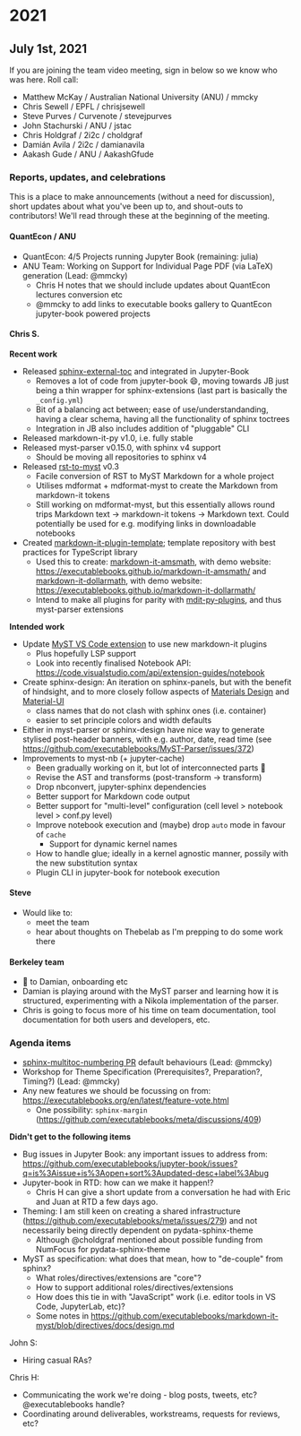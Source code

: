 # 2021

## July 1st, 2021

If you are joining the team video meeting, sign in below so we know who was here. Roll call:

- Matthew McKay / Australian National University (ANU) / mmcky
- Chris Sewell / EPFL / chrisjsewell
- Steve Purves / Curvenote / stevejpurves
- John Stachurski / ANU / jstac
- Chris Holdgraf / 2i2c / choldgraf
- Damián Avila / 2i2c / damianavila
- Aakash Gude / ANU / AakashGfude

### Reports, updates, and celebrations

This is a place to make announcements (without a need for discussion), short updates about what you've been up to, and shout-outs to contributors! We'll read through these at the beginning of the meeting.

#### QuantEcon / ANU

- QuantEcon: 4/5 Projects running Jupyter Book (remaining: julia)
- ANU Team: Working on Support for Individual Page PDF (via LaTeX) generation (Lead: @mmcky)
    - Chris H notes that we should include updates about QuantEcon lectures conversion etc
    - @mmcky to add links to executable books gallery to QuantEcon jupyter-book powered projects

#### Chris S.

**Recent work**
- Released [sphinx-external-toc](https://sphinx-external-toc.readthedocs.io) and integrated in Jupyter-Book
    - Removes a lot of code from jupyter-book 😄, moving towards JB just being a thin wrapper for sphinx-extensions (last part is basically the `_config.yml`)
    - Bit of a balancing act between; ease of use/understandanding, having a clear schema, having all the functionality of sphinx toctrees
    - Integration in JB also includes addition of "pluggable" CLI
- Released markdown-it-py v1.0, i.e. fully stable
- Released myst-parser v0.15.0, with sphinx v4 support
  - Should be moving all repositories to sphinx v4
- Released [rst-to-myst](https://github.com/executablebooks/rst-to-myst) v0.3
  - Facile conversion of RST to MyST Markdown for a whole project
  - Utilises mdformat + mdformat-myst to create the Markdown from markdown-it tokens
  - Still working on mdformat-myst, but this essentially allows round trips Markdown text -> markdown-it tokens -> Markdown text. Could potentially be used for e.g. modifying links in downloadable notebooks
- Created [markdown-it-plugin-template](https://github.com/executablebooks/markdown-it-plugin-template); template repository with best practices for TypeScript library
  - Used this to create: [markdown-it-amsmath](https://github.com/executablebooks/markdown-it-amsmath), with demo website: <https://executablebooks.github.io/markdown-it-amsmath/> and [markdown-it-dollarmath](https://github.com/executablebooks/markdown-it-dollarmath), with demo website: <https://executablebooks.github.io/markdown-it-dollarmath/>
  - Intend to make all plugins for parity with [mdit-py-plugins](https://github.com/executablebooks/mdit-py-plugins), and thus myst-parser extensions

**Intended work**
- Update  [MyST VS Code extension](https://github.com/executablebooks/myst-language-support) to use new markdown-it plugins
  - Plus hopefully LSP support
  - Look into recently finalised Notebook API: https://code.visualstudio.com/api/extension-guides/notebook
- Create sphinx-design: An iteration on sphinx-panels, but with the benefit of hindsight, and to more closely follow aspects of [Materials Design](https://material.io/design) and [Material-UI](https://material-ui.com/)
    - class names that do not clash with sphinx ones (i.e. container)
    - easier to set principle colors and width defaults
- Either in myst-parser or sphinx-design have nice way to generate stylised post-header banners, with e.g. author, date, read time (see https://github.com/executablebooks/MyST-Parser/issues/372)
- Improvements to myst-nb (+ jupyter-cache)
  - Been gradually working on it, but lot of interconnected parts 😬
  - Revise the AST and transforms (post-transform -> transform)
  - Drop nbconvert, jupyter-sphinx dependencies
  - Better support for Markdown code output
  - Better support for "multi-level" configuration (cell level > notebook level > conf.py level)
  - Improve notebook execution and (maybe) drop `auto` mode in favour of `cache`
      - Support for dynamic kernel names
  - How to handle glue; ideally in a kernel agnostic manner, possily with the new substitution syntax
  - Plugin CLI in jupyter-book for notebook execution

#### Steve

- Would like to:
    - meet the team
    - hear about thoughts on Thebelab as I'm prepping to do some work there

#### Berkeley team

- :wave: to Damian, onboarding etc
- Damian is playing around with the MyST parser and learning how it is structured, experimenting with a Nikola implementation of the parser.
- Chris is going to focus more of his time on team documentation, tool documentation for both users and developers, etc.

### Agenda items

- [sphinx-multitoc-numbering PR](https://github.com/executablebooks/jupyter-book/pull/1326) default behaviours (Lead: @mmcky)
- Workshop for Theme Specification (Prerequisites?, Preparation?, Timing?) (Lead: @mmcky)
- Any new features we should be focussing on from: https://executablebooks.org/en/latest/feature-vote.html
    - One possibility: `sphinx-margin` (https://github.com/executablebooks/meta/discussions/409)

**Didn't get to the following items**
- Bug issues in Jupyter Book: any important issues to address from: https://github.com/executablebooks/jupyter-book/issues?q=is%3Aissue+is%3Aopen+sort%3Aupdated-desc+label%3Abug
- Jupyter-book in RTD: how can we make it happen!?
    - Chris H can give a short update from a conversation he had with Eric and Juan at RTD a few days ago.
- Theming: I am still keen on creating a shared infrastructure (https://github.com/executablebooks/meta/issues/279) and not necessarily being directly dependent on pydata-sphinx-theme
    - Although @choldgraf mentioned about possible funding from NumFocus for pydata-sphinx-theme
- MyST as specification: what does that mean, how to "de-couple" from sphinx?
    - What roles/directives/extensions are "core"?
    - How to support additional roles/directives/extensions
    - How does this tie in with "JavaScript" work (i.e. editor tools in VS Code, JupyterLab, etc)?
    - Some notes in https://github.com/executablebooks/markdown-it-myst/blob/directives/docs/design.md

John S:
- Hiring casual RAs?

Chris H:
- Communicating the work we're doing - blog posts, tweets, etc? @executablebooks handle?
- Coordinating around deliverables, workstreams, requests for reviews, etc?
